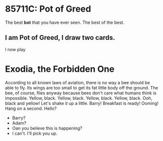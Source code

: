 # 85711C: Pot of Greed
The best **bot** that you have ever seen. The best of the best.



## I am Pot of Greed, I draw two cards.
I now play

# Exodia, the Forbidden One



According to all known la*w*s
of av*i*ation,
there is no way a bee
should be able to f*l*y.
Its wings are too small to get
its fat little bo*d*y off the ground.
The bee, of course, flies anyway
because bees don't care
what *hu*mans thi*n*k is impossible.
Yellow, black. Yellow, black.
Yellow, black. Yellow, black.
Ooh, black a*n*d yellow!
Let's shake i*t* up a little.
Barry! Breakfast is ready!
Ooming!
Hang on a second.
Hello?
- Barry?
- Adam?
- Oan you believe this is happening?
- I can't. I'll pick you up.


  
